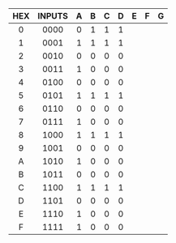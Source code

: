 | **HEX** | **INPUTS** |**A** | **B** | **C** | **D** |**E** | **F** | **G** |
| :-: | :-: | :-: | :-: | :-: | :-: | :-: | :-: | :-: |
| 0 | 0000 | 0 | 1 | 1 | 1 |
| 1 | 0001 | 1 | 1 | 1 | 1 |
| 2 | 0010 | 0 | 0 | 0 | 0 |
| 3 | 0011 | 1 | 0 | 0 | 0 |
| 4 | 0100 | 0 | 0 | 0 | 0 |
| 5 | 0101 | 1 | 1 | 1 | 1 |
| 6 | 0110 | 0 | 0 | 0 | 0 |
| 7 | 0111 | 1 | 0 | 0 | 0 |
| 8 | 1000 | 1 | 1 | 1 | 1 |
| 9 | 1001 | 0 | 0 | 0 | 0 |
| A | 1010 | 1 | 0 | 0 | 0 |
| B | 1011 | 0 | 0 | 0 | 0 |
| C | 1100 | 1 | 1 | 1 | 1 |
| D | 1101 | 0 | 0 | 0 | 0 |
| E | 1110 | 1 | 0 | 0 | 0 |
| F | 1111 | 1 | 0 | 0 | 0 |
